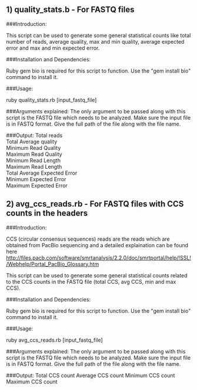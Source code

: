 ## 1) quality_stats.b - For FASTQ files

###Introduction:

This script can be used to generate some general statistical counts like total number of reads, average quality, max and min quality, average expected error and max and min expected error. 

###Installation and Dependencies: 

Ruby gem bio is required for this script to function. Use the "gem install bio" command to install it.

###Usage: 

ruby quality_stats.rb [input_fastq_file]

###Arguments explained:
The only argument to be passed along with this script is the FASTQ file which needs to be analyzed.
Make sure the input file is in FASTQ format. 
Give the full path of the file along with the file name. 

###Output:
Total reads                   
Total Average quality          
Minimum Read Quality           
Maximum Read Quality         
Minimum Read Length           
Maximum Read Length           
Total Average Expected Error   
Minimum Expected Error        
Maximum Expected Error         

## 2) avg_ccs_reads.rb - For FASTQ files with CCS counts in the headers

###Introduction:

CCS (circular consensus sequences) reads are the reads which are obtained from PacBio sequencing and a detailed explaination can be found here
http://files.pacb.com/software/smrtanalysis/2.2.0/doc/smrtportal/help/!SSL!/Webhelp/Portal_PacBio_Glossary.htm

This script can be used to generate some general statistical counts related to the CCS counts in the FASTQ file (total CCS, avg CCS, min and max CCS).

###Installation and Dependencies: 

Ruby gem bio is required for this script to function. Use the "gem install bio" command to install it.

###Usage: 

ruby avg_ccs_reads.rb [input_fastq_file]

###Arguments explained:
The only argument to be passed along with this script is the FASTQ file which needs to be analyzed.
Make sure the input file is in FASTQ format. 
Give the full path of the file along with the file name. 

###Output:
Total CCS count
Average CCS count
Minimum CCS count
Maximum CCS count
